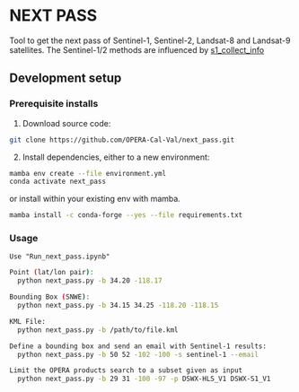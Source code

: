 # NEXT PASS

Tool to get the next pass of Sentinel-1, Sentinel-2, Landsat-8 and Landsat-9 satellites.
The Sentinel-1/2 methods are influenced by [s1_collect_info](https://github.com/forrestfwilliams/s1_collect_info)

## Development setup


### Prerequisite installs
1. Download source code:
```bash
git clone https://github.com/OPERA-Cal-Val/next_pass.git
```
2. Install dependencies, either to a new environment:
```bash
mamba env create --file environment.yml
conda activate next_pass
```
or install within your existing env with mamba.
```bash
mamba install -c conda-forge --yes --file requirements.txt
```

### Usage
```Jupyter Notebook
Use "Run_next_pass.ipynb" 
```
```bash
Point (lat/lon pair):
  python next_pass.py -b 34.20 -118.17

Bounding Box (SNWE):
  python next_pass.py -b 34.15 34.25 -118.20 -118.15

KML File:
  python next_pass.py -b /path/to/file.kml

Define a bounding box and send an email with Sentinel-1 results:
  python next_pass.py -b 50 52 -102 -100 -s sentinel-1 --email

Limit the OPERA products search to a subset given as input 
  python next_pass.py -b 29 31 -100 -97 -p DSWX-HLS_V1 DSWX-S1_V1
```
